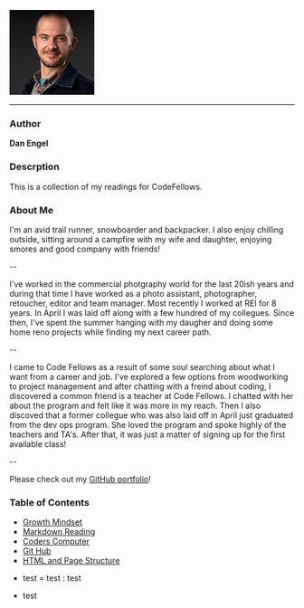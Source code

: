![](Dan_Engel_2020_lowres2.jpg) 

---

### Author

**Dan Engel**

### Descrption

This is a collection of my readings for CodeFellows.

### About Me

I'm an avid trail runner, snowboarder and backpacker. I also enjoy chilling outside, sitting around a campfire with my wife and daughter, enjoying smores and good company with friends!

--

I've worked in the commercial photgraphy world for the last 20ish years and during that time I have worked as a photo assistant, photographer, retoucher, editor and team manager. Most recently I worked at REI for 8 years. In April I was laid off along with a few hundred of my collegues. Since then, I've spent the summer hanging with my daugher and doing some home reno projects while finding my next career path.

--

I came to Code Fellows as a result of some soul searching about what I want from a career and job. I've explored a few options from woodworking to project management and after chatting with a freind about coding, I discovered a common friend is a teacher at Code Fellows. I chatted with her about the program and felt like it was more in my reach. Then I also discoved that a former collegue who was also laid off in April just graduated from the dev ops program. She loved the program and spoke highly of the teachers and TA's. After that, it was just a matter of signing up for the first available class!

--

Please check out my [GitHub portfolio](https://github.com/daneng1)!

### Table of Contents

- [Growth Mindset](growth_mindset.md)
- [Markdown Reading](markdown.md)
- [Coders Computer](coders_computer.md)
- [Git Hub](github.md)
- [HTML and Page Structure](html_pagestructure.md)

* test
= test
: test
+ test
